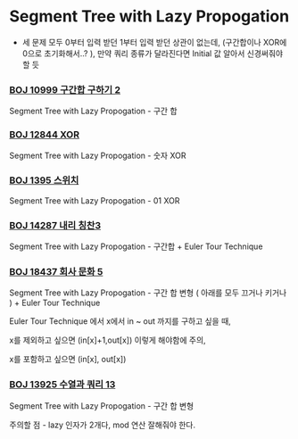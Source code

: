 # Segment Tree with Lazy Propogation



- 세 문제 모두 0부터 입력 받던 1부터 입력 받던 상관이 없는데,  (구간합이나 XOR에 0으로 초기화해서..? ), 만약 쿼리 종류가 달라진다면 Initial 값 알아서 신경써줘야 할 듯



### [BOJ 10999 구간합 구하기 2](https://www.acmicpc.net/problem/10999)

Segment Tree with Lazy Propogation - 구간 합 



### [BOJ 12844 XOR](https://www.acmicpc.net/problem/12844)

Segment Tree with Lazy Propogation - 숫자 XOR 



### [BOJ 1395 스위치](https://www.acmicpc.net/problem/1395)

Segment Tree with Lazy Propogation - 01 XOR 



### [BOJ 14287 내리 칭찬3](https://www.acmicpc.net/problem/14287)

Segment Tree with Lazy Propogation - 구간합 + Euler Tour Technique



### [BOJ 18437 회사 문화 5](https://www.acmicpc.net/problem/18437)

Segment Tree with Lazy Propogation - 구간 합 변형 ( 아래를 모두 끄거나 키거나 ) + Euler Tour Technique 

Euler Tour Technique 에서 x에서 in ~ out 까지를 구하고 싶을 때, 

x를 제외하고 싶으면 (in[x]+1,out[x]) 이렇게 해야함에 주의, 

x를 포함하고 싶으면 (in[x], out[x])



### [BOJ 13925 수열과 쿼리 13](https://www.acmicpc.net/problem/13925)

Segment Tree with Lazy Propogation - 구간 합 변형 

주의할 점 - lazy 인자가 2개다, mod 연산 잘해줘야 한다.

